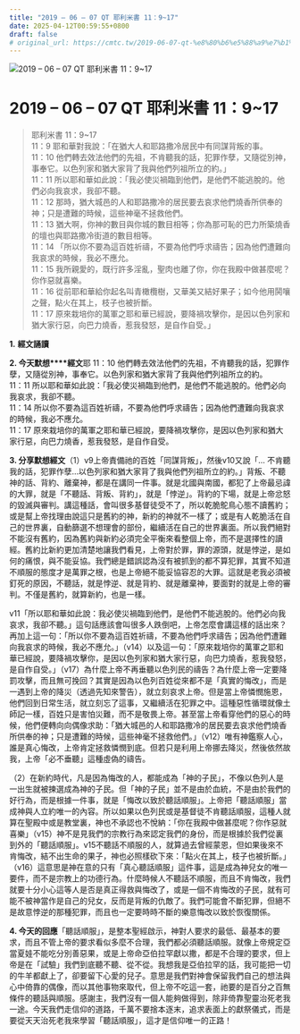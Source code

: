 ```yaml
---
title: "2019 – 06 – 07 QT 耶利米書 11：9~17"
date: 2025-04-12T00:59:55+0800
draft: false
# original_url: https://cmtc.tw/2019-06-07-qt-%e8%80%b6%e5%88%a9%e7%b1%b3%e6%9b%b8-11%ef%bc%9a917
---
```


![2019 – 06 – 07 QT 耶利米書 11：9~17](/images/qt.jpg   "2019 – 06 – 07 QT 耶利米書 11：9~17")

# 2019 – 06 – 07 QT 耶利米書 11：9~17

> 耶利米書 11：9~17  
> 11：9 耶和華對我說：「在猶大人和耶路撒冷居民中有同謀背叛的事。  
> 11：10 他們轉去效法他們的先祖，不肯聽我的話，犯罪作孽，又隨從別神，事奉它。以色列家和猶大家背了我與他們列祖所立的約。」  
> 11：11 所以耶和華如此說：「我必使災禍臨到他們，是他們不能逃脫的。他們必向我哀求，我卻不聽。  
> 11：12 那時，猶大城邑的人和耶路撒冷的居民要去哀求他們燒香所供奉的神；只是遭難的時候，這些神毫不拯救他們。  
> 11：13 猶大啊，你神的數目與你城的數目相等；你為那可恥的巴力所築燒香的壇也與耶路撒冷街道的數目相等。  
> 11：14 「所以你不要為這百姓祈禱，不要為他們呼求禱告；因為他們遭難向我哀求的時候，我必不應允。  
> 11：15 我所親愛的，既行許多淫亂，聖肉也離了你，你在我殿中做甚麼呢？你作惡就喜樂。  
> 11：16 從前耶和華給你起名叫青橄欖樹，又華美又結好果子；如今他用鬨嚷之聲，點火在其上，枝子也被折斷。  
> 11：17 原來栽培你的萬軍之耶和華已經說，要降禍攻擊你，是因以色列家和猶大家行惡，向巴力燒香，惹我發怒，是自作自受。」

**1.** **經文誦讀**

**2. 今天默想****經文**耶 11：10 他們轉去效法他們的先祖，不肯聽我的話，犯罪作孽，又隨從別神，事奉它。以色列家和猶大家背了我與他們列祖所立的約。  
11：11 所以耶和華如此說：「我必使災禍臨到他們，是他們不能逃脫的。他們必向我哀求，我卻不聽。  
11：14 所以你不要為這百姓祈禱，不要為他們呼求禱告；因為他們遭難向我哀求的時候，我必不應允。  
11：17 原來栽培你的萬軍之耶和華已經說，要降禍攻擊你，是因以色列家和猶大家行惡，向巴力燒香，惹我發怒，是自作自受。

**3. 分享默想經文**（1）v9上帝責備祂的百姓「同謀背叛」，然後v10又說「… 不肯聽我的話，犯罪作孽…以色列家和猶大家背了我與他們列祖所立的約。」背叛、不聽神的話、背約、離棄神，都是在講同一件事。就是北國與南國，都犯了上帝最忌諱的大罪，就是「不聽話、背叛、背約」，就是「悖逆」。背約的下場，就是上帝忿怒的毀滅與審判。講這種話，會叫很多基督徒受不了，所以乾脆鴕鳥心態不讀舊約；或是幫上帝找理由說這只是舊約的神，新約的神就不一樣了；或是有人乾脆活在自己的世界裏，自動篩選不想理會的部份，繼續活在自己的世界裏面。所以我們絕對不能沒有舊約，因為舊約與新約必須完全平衡來看整個上帝，而不是選擇性的讀經。舊約比新約更加清楚地讓我們看見，上帝對於罪，罪的源頭，就是悖逆，是如何的痛恨，與不能妥協。我們總是錯誤認為沒有被抓到的都不算犯罪，其實不知道不順服的態度才是萬罪之根，也是上帝絕不能妥協容忍的大罪。這就是老我必須被釘死的原因，不聽話，就是悖逆、就是背約、就是離棄神，要面對的就是上帝的審判。不僅是舊約，就算新約，也是一樣。

v11「所以耶和華如此說：我必使災禍臨到他們，是他們不能逃脫的。他們必向我哀求，我卻不聽。」這句話應該會叫很多人跌倒吧，上帝怎麼會講這樣的話出來？再加上這一句：「所以你不要為這百姓祈禱，不要為他們呼求禱告；因為他們遭難向我哀求的時候，我必不應允。」（v14）以及這一句：「原來栽培你的萬軍之耶和華已經說，要降禍攻擊你，是因以色列家和猶大家行惡，向巴力燒香，惹我發怒，是自作自受。」（v17）為什麼上帝不再垂聽以色列民的禱告？為什麼上帝一定要降罰攻擊，而且無可挽回？其實是因為以色列百姓從來都不是「真實的悔改」，而是一遇到上帝的降災（透過先知來警告），就立刻哀求上帝。但是當上帝憐憫施恩，他們回到日常生活，就立刻忘了這事，又繼續活在犯罪之中。這種惡性循環就像土師記一樣，百姓只是害怕災難，而不是敬畏上帝。甚至當上帝看穿他們的惡心的時候，他們便轉向向偶像求助：「猶大城邑的人和耶路撒冷的居民要去哀求他們燒香所供奉的神；只是遭難的時候，這些神毫不拯救他們。」（v12）唯有神鑑察人心，誰是真心悔改，上帝肯定拯救憐憫到底。但若只是利用上帝挪去降災，然後依然故我，上帝「必不垂聽」這種虛偽的禱告。

（2）在新約時代，凡是因為悔改的人，都能成為「神的子民」，不像以色列人是一出生就被揀選成為神的子民。但「神的子民」並不是由於血統，不是由於我們的好行為，而是根據一件事，就是「悔改以致於聽話順服」。上帝把「聽話順服」當成神與人立約唯一的內容。所以如果以色列民或是基督徒不肯聽話順服，這種人就算在聖殿中或是教堂裏，神也不承認也不悅納：「你在我殿中做甚麼呢？你作惡就喜樂」（v15）神不是見我們的宗教行為來認定我們的身份，而是根據於我們從裏到外的「聽話順服」。v15不聽話不順服的人，就算過去曾經蒙恩，但如果後來不肯悔改，結不出生命的果子，神也必照樣砍下來：「點火在其上，枝子也被折斷。」（v16）這意思是神在意的只有「真心聽話順服」這件事，這是成為神兒女的唯一要件，而不是宗教上的功德行為。什麼時候人不聽話不順服，而且不肯悔改，我們就要十分小心這等人是否是真正得救與悔改了，或是一個不肯悔改的子民，就有可能不被神當作是自己的兒女，反而是背叛的仇敵了。我們可能會不斷犯罪，但絕不是故意悖逆的那種犯罪，而且也一定要時時不斷的樂意悔改以致於恢復關係。

**4. 今天的回應**「聽話順服」，是整本聖經啟示，神對人要求的最低、最基本的要求，而且不管上帝的要求看似多麼不合理，我們都必須聽話順服。就像上帝規定亞當夏娃不能吃分別善惡果，或是上帝命亞伯拉罕獻以撒，都是不合理的要求，但上帝是在「試驗」我們到底聽不聽、從不從。我想我是亞伯拉罕的話，我可能把一切的牛羊都獻上了，卻要留下心愛的兒子。意思是我們對神會保留我們自己的想法與心中倚靠的偶像，而以其他事物來取代，但上帝不吃這一套，祂要的是百分之百無條件的聽話與順服。感謝主，我們沒有一個人能夠做得到，除非倚靠聖靈治死老我一途。今天我們走信仰的道路，千萬不要捨本逐末，追求表面上的獻祭儀式，而是要從天天治死老我來學習「聽話順服」，這才是信仰唯一的正路！